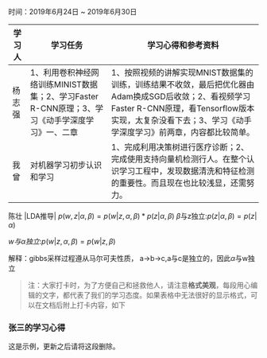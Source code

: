 时间：2019年6月24日 ~ 2019年6月30日

学习人|学习任务|学习心得和参考资料
------ | ------ | ------ 
杨志强 | 1、利用卷积神经网络训练MINIST数据集；2、学习Faster R-CNN原理；3、学习《动手学深度学习》一、二章| 1、按照视频的讲解实现MNIST数据集的训练，训练结果不收敛，最后把优化器由Adam换成SGD后收敛；2、看视频学习Faster R-CNN原理，看Tensorflow版本实现，太复杂没看下去；3、学习《动手学深度学习》前两章，内容都比较简单。
我曾 |对机器学习初步认识和学习| 1、完成利用决策树进行医疗诊断；2、完成使用支持向量机检测行人。在整个认识学习工程中，发现数据清洗和特征检测的重要性。而且现在也比较浅显，还需努力。

陈壮 |LDA推导| $p(w,z| \alpha,\beta)=p(w|z,\alpha,\beta)*p(z|\alpha,\beta)$
$\beta$与z独立:$p(z|\alpha,\beta)=p(z|\alpha)$

$w与\alpha 独立$:$p(w|z,\alpha,\beta)=p(w|z,\beta)$

解释：gibbs采样过程遵从马尔可夫性质，
a->b->c,a与c是独立的，因此$\alpha$与w独立


> 注：大家打卡时，为了方便自己和拯救他人，请注意**格式美观**，每段用心编辑的文字，都代表了我们的学习态度。如果表格中无法很好的显示格式，可以在文档后附上打卡内容，如下

### 张三的学习心得
这是示例，更新之后请将这段删除。
